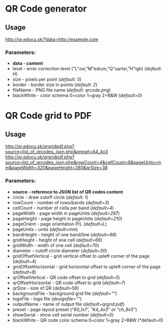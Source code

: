 QR Code generator
=================

Usage
-----

http://qr.edocu.sk/?data=http://example.com

### Parameters:

* **data  - content**
* level - error correction level ("L"ow,"M"edium,"Q"uarter,"H"igh) (*default: H*)
* size  - pixels per point (*default: 5*)
* border - border size in points (*default: 2*)
* fileName - PNG file name (*default: qrcode.png*) 
* blackWhite - color schema 0=color 1=gray 2=B&W (*default=0*) 



QR Code grid to PDF
===================

Usage
-----

http://qr.edocu.sk/qrgridpdf.php?source=list_of_qrcodes_json.php&preset=A4_4x3
http://qr.edocu.sk/qrgridpdf.php?source=list_of_qrcodes_json.php&rowCount=4&cellCount=6&pageUnits=mm&pageWidth=320&pageHeight=280&qrSize=38

### Parameters:

* **source - reference to JSON list of QR codes content**
* circle - draw cutoff circle (*default: 1*)
* rowCount - number of rows/bands (*default=3*)
* cellCount - number of cella per band (*default=4*)
* pageWidth - page width in pageUnits (*default=297*)
* pageHeight - page height in pageUnits (*default=210*)
* pageOrient - page orientation P/L (*default=L*)
* pageUnits - units (*default=mm*)
* bandHeight - height of one band/line (*default=68*)
* gridHeight - height of one cell (*default=66*)
* gridWidth - width of one cell (*default=70*)
* diameter -  cutoff circle diameter (*default=30*)
* gridOffsetVertical - grid vertical offset to upleft corner of the page (*default=4*)
* gridOffsetHorizontal - grid horizontal offset to upleft corner of the page (*default=8*)
* qrOffsetVertical - QR code offset to grid (*default=5*)
* qrOffsetHorizontal - QR code offset to grid (*default=7*)
* qrSize - size of QR (*default=56*)
* backgroundFile - background grid file (*default=""*)
* logoFile - logo file (*designfile=""*)
* outputName - name of output file (*default=qrgrid.pdf*)
* preset - page layout preset (*"60_1x1", "A4_4x3" or "ch_8x5"*) 
* showSerial - show cell serial number (*default=0*)
* blackWhite - QR code color schema 0=color 1=gray 2=B&W (*default=0)

